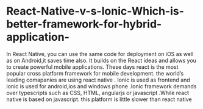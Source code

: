 # React-Native-v-s-Ionic-Which-is-better-framework-for-hybrid-application-
 In React Native, you can use the same code for deployment on iOS as well as on Android,it saves time also. It builds on the React ideas and allows you to create powerful mobile applications. These days react is the most popular cross platform framework for mobile development. the world’s leading comapanies are using react native . Ionic is used as frontend and ionic is used for android,ios and windows phone .Ionic framework demands over typescripts such as CSS, HTML, angularjs or javascript .While react native is based on javascript. this platform is little slower than react native
